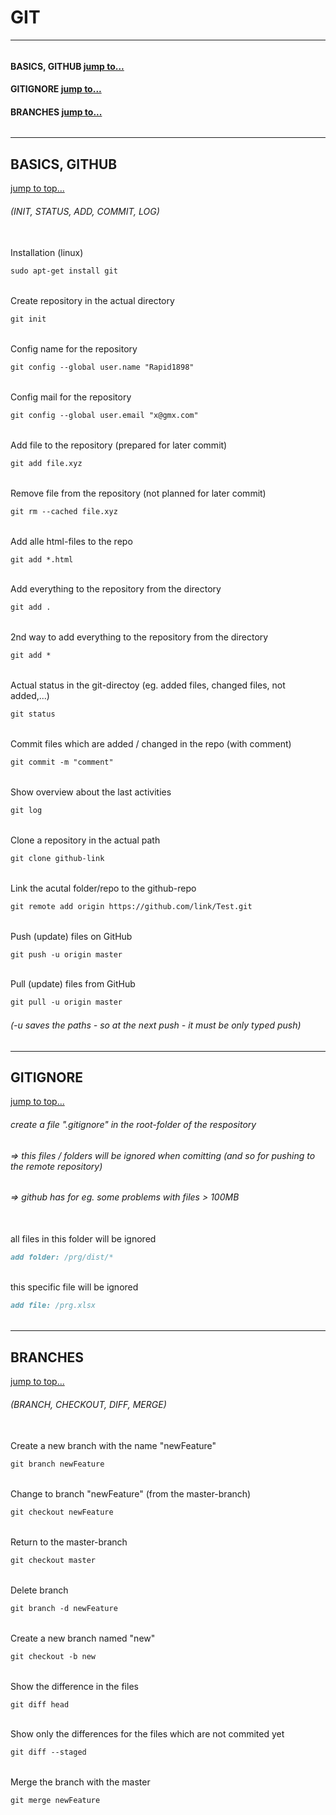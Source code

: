 # GIT
---
###### 
#### BASICS, GITHUB [jump to...](#basics-github)
#### GITIGNORE [jump to...](#gitignore)
#### BRANCHES [jump to...](#branches)
###### 
###### 
---
## BASICS, GITHUB
[jump to top...](#git)
###### (INIT, STATUS, ADD, COMMIT, LOG)
<br>Installation (linux)
```markdown
sudo apt-get install git
```
<br>Create repository in the actual directory
```markdown
git init
```
<br>Config name for the repository
```markdown
git config --global user.name "Rapid1898"
```
<br>Config mail for the repository
```markdown
git config --global user.email "x@gmx.com"
```
<br>Add file to the repository (prepared for later commit)
```markdown
git add file.xyz
```
<br>Remove file from the repository (not planned for later commit)
```markdown
git rm --cached file.xyz
```
<br>Add alle html-files to the repo
```markdown
git add *.html
```
<br>Add everything to the repository from the directory
```markdown
git add .
```
<br>2nd way to add everything to the repository from the directory
```markdown
git add *
```
<br>Actual status in the git-directoy (eg. added files, changed files, not added,...)
```markdown
git status
```
<br>Commit files which are added / changed in the repo (with comment)
```markdown
git commit -m "comment"
```
<br>Show overview about the last activities
```markdown
git log
```
<br>Clone a repository in the actual path
```markdown
git clone github-link
```
<br>Link the acutal folder/repo to the github-repo
```markdown
git remote add origin https://github.com/link/Test.git
```
<br>Push (update) files on GitHub
```markdown
git push -u origin master
```
<br>Pull (update) files from GitHub
```markdown
git pull -u origin master
```
###### (-u saves the paths - so at the next push - it must be only typed push)
###### 
###### 
###### 
---
## GITIGNORE
[jump to top...](#git)
###### create a file ".gitignore" in the root-folder of the respository
###### => this files / folders will be ignored when comitting (and so for pushing to the remote repository)
###### => github has for eg. some problems with files > 100MB
<br>all files in this folder will be ignored
```markdown
add folder: /prg/dist/*
```
<br>this specific file will be ignored
```markdown
add file: /prg.xlsx
```
###### 
###### 
###### 
---
## BRANCHES
[jump to top...](#git)
###### (BRANCH, CHECKOUT, DIFF, MERGE)
<br>Create a new branch with the name "newFeature"
```markdown
git branch newFeature
```
<br>Change to branch "newFeature" (from the master-branch)
```markdown
git checkout newFeature
```
<br>Return to the master-branch
```markdown
git checkout master
```
<br>Delete branch
```markdown
git branch -d newFeature
```
<br>Create a new branch named "new"
```markdown
git checkout -b new
```
<br>Show the difference in the files
```markdown
git diff head
```
<br>Show only the differences for the files which are not commited yet
```markdown
git diff --staged
```
<br>Merge the branch with the master
```markdown
git merge newFeature
```

